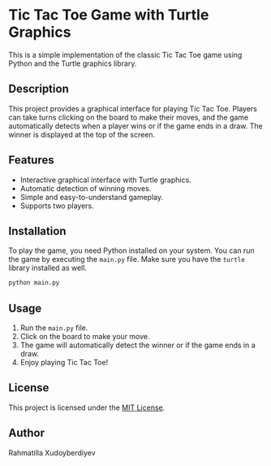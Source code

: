 # Tic Tac Toe Game with Turtle Graphics

This is a simple implementation of the classic Tic Tac Toe game using Python and the Turtle graphics library.

## Description

This project provides a graphical interface for playing Tic Tac Toe. Players can take turns clicking on the board to make their moves, and the game automatically detects when a player wins or if the game ends in a draw. The winner is displayed at the top of the screen.

## Features

- Interactive graphical interface with Turtle graphics.
- Automatic detection of winning moves.
- Simple and easy-to-understand gameplay.
- Supports two players.

## Installation

To play the game, you need Python installed on your system. You can run the game by executing the `main.py` file. Make sure you have the `turtle` library installed as well.

```bash
python main.py
```

## Usage

1. Run the `main.py` file.
2. Click on the board to make your move.
3. The game will automatically detect the winner or if the game ends in a draw.
4. Enjoy playing Tic Tac Toe!

## License

This project is licensed under the [MIT License](LICENSE).

## Author

Rahmatilla Xudoyberdiyev

